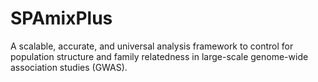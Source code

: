 # SPAmixPlus
A scalable, accurate, and universal analysis framework to control for population structure and family relatedness in large-scale genome-wide association studies (GWAS).
